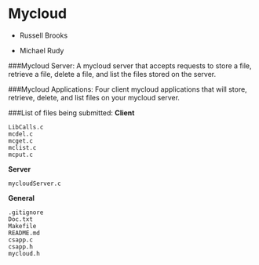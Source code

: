 Mycloud
=======

+ Russell Brooks

+ Michael Rudy

###Mycloud Server:
A mycloud server that accepts requests to store a file, retrieve a file, delete a file, and list the files stored on the server.

###Mycloud Applications:
Four client mycloud applications that will store, retrieve, delete, and list files on your mycloud server.

###List of files being submitted:
**Client**
```
LibCalls.c
mcdel.c
mcget.c
mclist.c
mcput.c
```
**Server**
```
mycloudServer.c
```
**General**
```
.gitignore
Doc.txt
Makefile
README.md
csapp.c
csapp.h
mycloud.h
```
